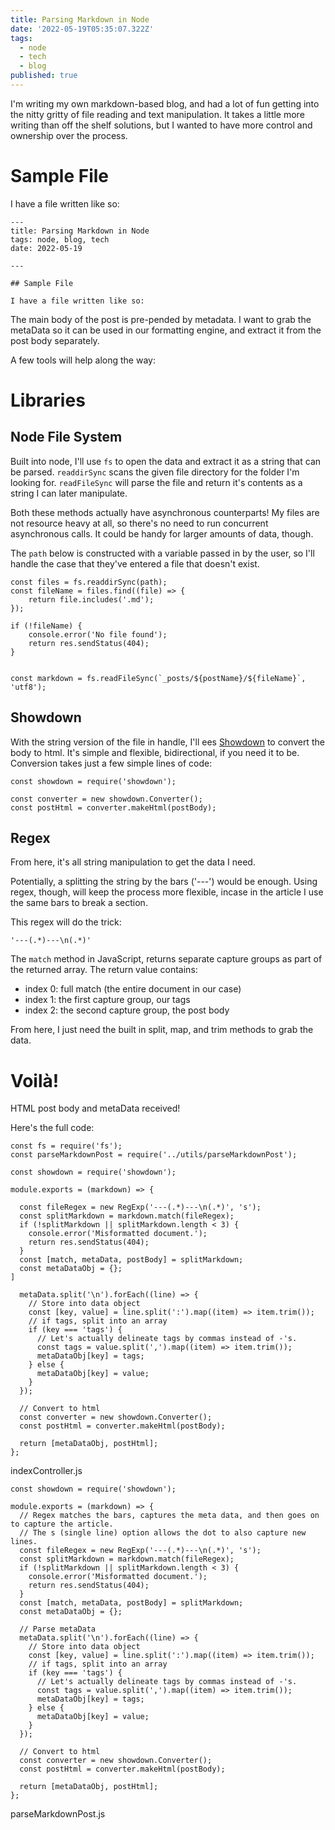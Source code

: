 ```yaml
---
title: Parsing Markdown in Node
date: '2022-05-19T05:35:07.322Z'
tags:
  - node
  - tech
  - blog
published: true
---
```


I'm writing my own markdown-based blog, and had a lot of fun getting into the nitty gritty of file reading and text manipulation. It takes a little more writing than off the shelf solutions, but I wanted to have more control and ownership over the process.

# Sample File

I have a file written like so:

```
---
title: Parsing Markdown in Node
tags: node, blog, tech
date: 2022-05-19

---

## Sample File

I have a file written like so:
```

The main body of the post is pre-pended by metadata. I want to grab the metaData so it can be used in our formatting engine, and extract it from the post body separately.

A few tools will help along the way:

# Libraries

## Node File System

Built into node, I'll use `fs` to open the data and extract it as a string that can be parsed. `readdirSync` scans the given file directory for the folder I'm looking for. `readFileSync` will parse the file and return it's contents as a string I can later manipulate.

Both these methods actually have asynchronous counterparts! My files are not resource heavy at all, so there's no need to run concurrent asynchronous calls. It could be handy for larger amounts of data, though.

The `path` below is constructed with a variable passed in by the user, so I'll handle the case that they've entered a file that doesn't exist.

```
const files = fs.readdirSync(path);
const fileName = files.find((file) => {
	return file.includes('.md');
});

if (!fileName) {
	console.error('No file found');
	return res.sendStatus(404);
}


const markdown = fs.readFileSync(`_posts/${postName}/${fileName}`, 'utf8');
```

## Showdown

With the string version of the file in handle, I'll ees [Showdown](https://github.com/showdownjs/showdown) to convert the body to html. It's simple and flexible, bidirectional, if you need it to be. Conversion takes just a few simple lines of code:

```
const showdown = require('showdown');

const converter = new showdown.Converter();
const postHtml = converter.makeHtml(postBody);
```

## Regex

From here, it's all string manipulation to get the data I need.

Potentially, a splitting the string by the bars ('---') would be enough. Using regex, though, will keep the process more flexible, incase in the article I use the same bars to break a section.

This regex will do the trick:

```
'---(.*)---\n(.*)'
```

The `match` method in JavaScript, returns separate capture groups as part of the returned array. The return value contains:

- index 0: full match (the entire document in our case)
- index 1: the first capture group, our tags
- index 2: the second capture group, the post body

From here, I just need the built in split, map, and trim methods to grab the data.

# Voilà!

HTML post body and metaData received!

Here's the full code:

```
const fs = require('fs');
const parseMarkdownPost = require('../utils/parseMarkdownPost');

const showdown = require('showdown');

module.exports = (markdown) => {

  const fileRegex = new RegExp('---(.*)---\n(.*)', 's');
  const splitMarkdown = markdown.match(fileRegex);
  if (!splitMarkdown || splitMarkdown.length < 3) {
    console.error('Misformatted document.');
    return res.sendStatus(404);
  }
  const [match, metaData, postBody] = splitMarkdown;
  const metaDataObj = {};
]

  metaData.split('\n').forEach((line) => {
    // Store into data object
    const [key, value] = line.split(':').map((item) => item.trim());
    // if tags, split into an array
    if (key === 'tags') {
      // Let's actually delineate tags by commas instead of -'s.
      const tags = value.split(',').map((item) => item.trim());
      metaDataObj[key] = tags;
    } else {
      metaDataObj[key] = value;
    }
  });

  // Convert to html
  const converter = new showdown.Converter();
  const postHtml = converter.makeHtml(postBody);

  return [metaDataObj, postHtml];
};
```

indexController.js

```
const showdown = require('showdown');

module.exports = (markdown) => {
  // Regex matches the bars, captures the meta data, and then goes on to capture the article.
  // The s (single line) option allows the dot to also capture new lines.
  const fileRegex = new RegExp('---(.*)---\n(.*)', 's');
  const splitMarkdown = markdown.match(fileRegex);
  if (!splitMarkdown || splitMarkdown.length < 3) {
    console.error('Misformatted document.');
    return res.sendStatus(404);
  }
  const [match, metaData, postBody] = splitMarkdown;
  const metaDataObj = {};

  // Parse metaData
  metaData.split('\n').forEach((line) => {
    // Store into data object
    const [key, value] = line.split(':').map((item) => item.trim());
    // if tags, split into an array
    if (key === 'tags') {
      // Let's actually delineate tags by commas instead of -'s.
      const tags = value.split(',').map((item) => item.trim());
      metaDataObj[key] = tags;
    } else {
      metaDataObj[key] = value;
    }
  });

  // Convert to html
  const converter = new showdown.Converter();
  const postHtml = converter.makeHtml(postBody);

  return [metaDataObj, postHtml];
};
```

parseMarkdownPost.js
